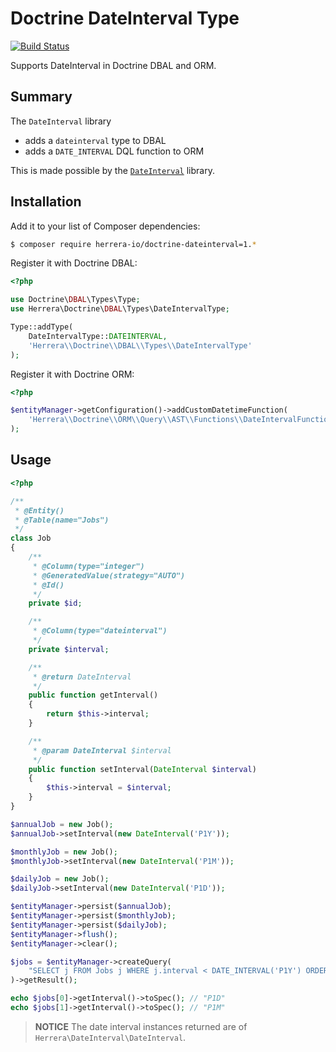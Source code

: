 Doctrine DateInterval Type
==========================

[![Build Status](https://travis-ci.org/herrera-io/php-doctrine-dateinterval.png?branch=master)](https://travis-ci.org/herrera-io/php-doctrine-dateinterval)

Supports DateInterval in Doctrine DBAL and ORM.

Summary
-------

The `DateInterval` library

- adds a `dateinterval` type to DBAL
- adds a `DATE_INTERVAL` DQL function to ORM

This is made possible by the [`DateInterval`](https://github.com/herrera-io/php-date-interval) library.

Installation
------------

Add it to your list of Composer dependencies:

```sh
$ composer require herrera-io/doctrine-dateinterval=1.*
```

Register it with Doctrine DBAL:

```php
<?php

use Doctrine\DBAL\Types\Type;
use Herrera\Doctrine\DBAL\Types\DateIntervalType;

Type::addType(
    DateIntervalType::DATEINTERVAL,
    'Herrera\\Doctrine\\DBAL\\Types\\DateIntervalType'
);
```

Register it with Doctrine ORM:

```php
<?php

$entityManager->getConfiguration()->addCustomDatetimeFunction(
    'Herrera\\Doctrine\\ORM\\Query\\AST\\Functions\\DateIntervalFunction'
);
```

Usage
-----

```php
<?php

/**
 * @Entity()
 * @Table(name="Jobs")
 */
class Job
{
    /**
     * @Column(type="integer")
     * @GeneratedValue(strategy="AUTO")
     * @Id()
     */
    private $id;

    /**
     * @Column(type="dateinterval")
     */
    private $interval;

    /**
     * @return DateInterval
     */
    public function getInterval()
    {
        return $this->interval;
    }

    /**
     * @param DateInterval $interval
     */
    public function setInterval(DateInterval $interval)
    {
        $this->interval = $interval;
    }
}

$annualJob = new Job();
$annualJob->setInterval(new DateInterval('P1Y'));

$monthlyJob = new Job();
$monthlyJob->setInterval(new DateInterval('P1M'));

$dailyJob = new Job();
$dailyJob->setInterval(new DateInterval('P1D'));

$entityManager->persist($annualJob);
$entityManager->persist($monthlyJob);
$entityManager->persist($dailyJob);
$entityManager->flush();
$entityManager->clear();

$jobs = $entityManager->createQuery(
    "SELECT j FROM Jobs j WHERE j.interval < DATE_INTERVAL('P1Y') ORDER BY j.interval ASC"
)->getResult();

echo $jobs[0]->getInterval()->toSpec(); // "P1D"
echo $jobs[1]->getInterval()->toSpec(); // "P1M"
```

> **NOTICE** The date interval instances returned are of `Herrera\DateInterval\DateInterval`.